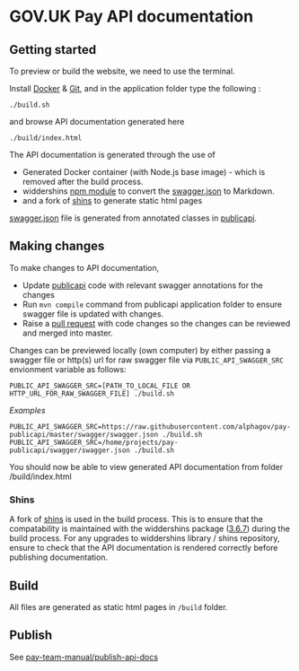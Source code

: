# GOV.UK Pay API documentation

## Getting started

To preview or build the website, we need to use the terminal.

Install [Docker](https://www.docker.com/) & [Git](https://git-scm.com), and in the application folder type the following :

```
./build.sh
```
and browse API documentation generated here
```
./build/index.html
```

The API documentation is generated through the use of 
 - Generated Docker container (with Node.js base image) - which is removed after the build process.
 - widdershins [npm module](https://www.npmjs.com/package/widdershins) to convert the
 [swagger.json](https://github.com/alphagov/pay-publicapi/blob/master/swagger/swagger.json) 
 to Markdown.
 - and a fork of [shins](https://github.com/alphagov/shins) to generate static html pages

[swagger.json](https://github.com/alphagov/pay-publicapi/blob/master/swagger/swagger.json)
file is generated from annotated classes in [publicapi](https://github.com/alphagov/pay-publicapi). 

## Making changes

To make changes to API documentation, 
* Update [publicapi](https://github.com/alphagov/pay-publicapi) code with relevant swagger annotations for the changes
* Run `mvn compile` command from publicapi application folder to ensure swagger file is updated with changes.
* Raise a [pull request](https://github.com/alphagov/pay-publicapi/blob/master/.github/PULL_REQUEST_TEMPLATE.md) 
with code changes so the changes can be reviewed and merged into master. 

Changes can be previewed locally (own computer) by either passing a swagger file or http(s) url 
for raw swagger file via `PUBLIC_API_SWAGGER_SRC` envionment variable as follows:

```
PUBLIC_API_SWAGGER_SRC=[PATH_TO_LOCAL_FILE OR HTTP_URL_FOR_RAW_SWAGGER_FILE] ./build.sh
```

*Examples*
```
PUBLIC_API_SWAGGER_SRC=https://raw.githubusercontent.com/alphagov/pay-publicapi/master/swagger/swagger.json ./build.sh
PUBLIC_API_SWAGGER_SRC=/home/projects/pay-publicapi/swagger/swagger.json ./build.sh
```

You should now be able to view generated API documentation from folder /build/index.html 

### Shins

A fork of [shins](https://github.com/alphagov/shins) is used in the build process. This is to ensure that the compatability is maintained with the widdershins package ([3.6.7](https://www.npmjs.com/package/widdershins/v/3.6.7)) during the build process. For any upgrades to widdershins library / shins repository, ensure to check that the API documentation is rendered correctly before publishing documentation.

## Build

All files are generated as static html pages in `/build` folder. 

## Publish

See [pay-team-manual/publish-api-docs](https://pay-team-manual.cloudapps.digital/release-processes/publish-public-api-docs/)

